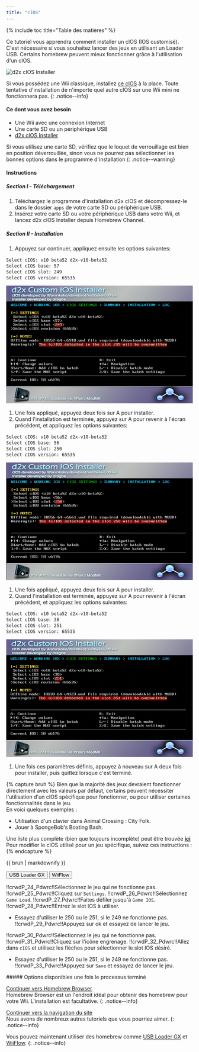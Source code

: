 ```yaml
---
title: "cIOS"
---
```


{% include toc title="Table des matières" %}

Ce tutoriel vous apprendra comment installer un cIOS (IOS customisé). C'est nécessaire si vous souhaitez lancer des jeux en utilisant un Loader USB. Certains homebrew peuvent mieux fonctionner grâce à l'utilisation d'un cIOS.

![d2x cIOS Installer](/images/cios/cIOS.png)

Si vous possédez une Wii classique, installez [ce cIOS](cios-mini) à la place. Toute tentative d'installation de n'importe quel autre cIOS sur une Wii mini ne fonctionnera pas.
{: .notice--info}

#### Ce dont vous avez besoin

* Une Wii avec une connexion Internet
* Une carte SD ou un périphérique USB
* [d2x cIOS Installer](/assets/files/d2x-cIOS-Installer-Wii.zip)

Si vous utilisez une carte SD, vérifiez que le loquet de verrouillage est bien en position déverrouillée, sinon vous ne pourrez pas sélectionner les bonnes options dans le programme d'installation
{: .notice--warning}

#### Instructions

##### Section I - Téléchargement

1. Téléchargez le programme d'installation d2x cIOS et décompressez-le dans le dossier `apps` de votre carte SD ou périphérique USB.
1. Insérez votre carte SD ou votre périphérique USB dans votre Wii, et lancez d2x cIOS Installer depuis Homebrew Channel.

##### Section II - Installation

1. Appuyez sur continuer, appliquez ensuite les options suivantes:
```
Select cIOS: v10 beta52 d2x-v10-beta52
Select cIOS base: 57
Select cIOS slot: 249
Select cIOS version: 65535
```
![Install cIOS 249](/images/cios/Install249.png)
1. Une fois appliqué, appuyez deux fois sur A pour installer.
1. Quand l'installation est terminée, appuyez sur A pour revenir à l'écran précédent, et appliquez les options suivantes:
```
Select cIOS: v10 beta52 d2x-v10-beta52
Select cIOS base: 56
Select cIOS slot: 250
Select cIOS version: 65535
```
![Install cIOS 250](/images/cios/Install250.png)
1. Une fois appliqué, appuyez deux fois sur A pour installer.
1. Quand l'installation est terminée, appuyez sur A pour revenir à l'écran précédent, et appliquez les options suivantes:
```
Select cIOS: v10 beta52 d2x-v10-beta52
Select cIOS base: 38
Select cIOS slot: 251
Select cIOS version: 65535
```
![Install cIOS 251](/images/cios/Install251.png)
1. Une fois ces paramètres définis, appuyez à nouveau sur A deux fois pour installer, puis quittez lorsque c'est terminé.

{% capture bruh %}
Bien que la majorité des jeux devraient fonctionner directement avec les valeurs par défaut, certains peuvent nécessiter l'utilisation d'un cIOS spécifique pour fonctionner, ou pour utiliser certaines fonctionnalités dans le jeu.<br> En voici quelques exemples :
* Utilisation d'un clavier dans Animal Crossing : City Folk.
* Jouer à SpongeBob's Boating Bash.

Une liste plus complète (bien que toujours incomplète) peut être trouvée [**ici**](https://wiki.gbatemp.net/wiki/Wii_cIOS_base_Compatibility_List)<br> Pour modifier le cIOS utilisé pour un jeu spécifique, suivez ces instructions :
{% endcapture %}
<div class="notice--warning">{{ bruh | markdownify }}</div>

<button class="tablinks btn btn--large btn--primary" id="defaultOpen" onclick="openTab(event, 'usbloadergx')">USB Loader GX</button>
<button class="tablinks btn btn--large btn--info" onclick="openTab(event, 'wiiflow')">WiiFlow</button>

<div id="usbloadergx" class="blanktabcontent">
  <p spaces-before="0">
    !!crwdP_24_Pdwrc!!Sélectionnez le jeu qui ne fonctionne pas. !!crwdP_25_Pdwrc!!Cliquez sur <code>Settings</code>. !!crwdP_26_Pdwrc!!Sélectionnez <code>Game Load</code>. !!crwdP_27_Pdwrc!!Faites défiler jusqu'à <code>Game IOS</code>. !!crwdP_28_Pdwrc!!Entrez le slot IOS à utiliser.
  </p>
  
  <ul>
    <li>
      Essayez d'utiliser le 250 ou le 251, si le 249 ne fonctionne pas. !!crwdP_29_Pdwrc!!Appuyez sur ok et essayez de lancer le jeu.
    </li>
  </ul>
</div>

<div id="wiiflow" class="blanktabcontent">
  <p spaces-before="0">
    !!crwdP_30_Pdwrc!!Sélectionnez le jeu qui ne fonctionne pas. !!crwdP_31_Pdwrc!!Cliquez sur l'icône engrenage. !!crwdP_32_Pdwrc!!Allez dans <code>cIOS</code> et utilisez les flèches pour sélectionner le slot IOS désiré.
  </p>
  
  <ul>
    <li>
      Essayez d'utiliser le 250 ou le 251, si le 249 ne fonctionne pas. !!crwdP_33_Pdwrc!!Appuyez sur <code>Save</code> et essayez de lancer le jeu.
    </li>
  </ul>
</div>
##### Options disponibles une fois le processus terminé

[Continuer vers Homebrew Browser](hbb)<br> Homebrew Browser est un l'endroit idéal pour obtenir des homebrew pour votre Wii. L'installation est facultative.
{: .notice--info}

[Continuer vers la navigation du site](site-navigation)<br> Nous avons de nombreux autres tutoriels que vous pourriez aimer.
{: .notice--info}

Vous pouvez maintenant utiliser des homebrew comme [USB Loader GX](usbloadergx) et [WiiFlow](wiiflow).
{: .notice--info}

<script>
    let tabcontent = document.getElementsByClassName("blanktabcontent");
    let tablinks = document.getElementsByClassName("tablinks");!!crwd_CB_10_BC_dwrc!!</script>


